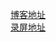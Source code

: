 [博客地址](https://blog.csdn.net/Z_J_Q_/article/details/80244539)  
[录屏地址](https://v.qq.com/x/page/o06482ouwwv.html)
